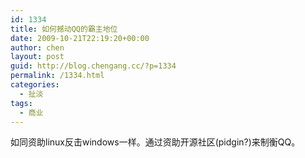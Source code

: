 ```yaml
---
id: 1334
title: 如何撼动QQ的霸主地位
date: 2009-10-21T22:19:20+00:00
author: chen
layout: post
guid: http://blog.chengang.cc/?p=1334
permalink: /1334.html
categories:
  - 扯淡
tags:
  - 商业
---
```

如同资助linux反击windows一样。通过资助开源社区(pidgin?)来制衡QQ。